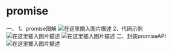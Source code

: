 # promise

一、
1、promise图解
![在这里插入图片描述](https://img-blog.csdnimg.cn/20200504181009217.png?x-oss-process=image/watermark,type_ZmFuZ3poZW5naGVpdGk,shadow_10,text_aHR0cHM6Ly9ibG9nLmNzZG4ubmV0L25ld2JpZWs=,size_16,color_FFFFFF,t_70)
2、代码示例
![在这里插入图片描述](https://img-blog.csdnimg.cn/20200504181109203.png?x-oss-process=image/watermark,type_ZmFuZ3poZW5naGVpdGk,shadow_10,text_aHR0cHM6Ly9ibG9nLmNzZG4ubmV0L25ld2JpZWs=,size_16,color_FFFFFF,t_70)
![在这里插入图片描述](https://img-blog.csdnimg.cn/20200504181230710.png?x-oss-process=image/watermark,type_ZmFuZ3poZW5naGVpdGk,shadow_10,text_aHR0cHM6Ly9ibG9nLmNzZG4ubmV0L25ld2JpZWs=,size_16,color_FFFFFF,t_70)
二、封装promiseAPI
![在这里插入图片描述](https://img-blog.csdnimg.cn/20200504182015937.png?x-oss-process=image/watermark,type_ZmFuZ3poZW5naGVpdGk,shadow_10,text_aHR0cHM6Ly9ibG9nLmNzZG4ubmV0L25ld2JpZWs=,size_16,color_FFFFFF,t_70)


